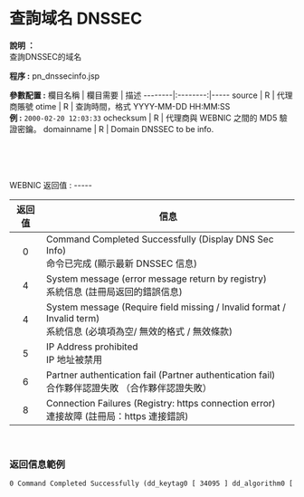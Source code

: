 # 查詢域名 DNSSEC

**說明 ：** <br>
查詢DNSSEC的域名

**程序 :** pn_dnssecinfo.jsp

**參數配置 :**
欄目名稱 | 欄目需要 | 描述
--------|:--------:|-----
source | R | 代理商賬號
otime | R | 查詢時間，格式 YYYY-MM-DD HH:MM:SS <br> **例 :** `2000-02-20 12:03:33`
ochecksum | R | 代理商與 WEBNIC 之間的 MD5 驗證密鑰。
domainname | R | Domain DNSSEC to be info.

<br><br>

<br>
WEBNIC 返回值 :
-----

返回值 | 信息
:----:|-----
0 | Command Completed Successfully (Display DNS Sec Info) <br> 命令已完成 (顯示最新 DNSSEC 信息)
4 | System message (error message return by registry) <br> 系統信息 (註冊局返回的錯誤信息)
4 | System message (Require field missing / Invalid format / Invalid term) <br> 系統信息 (必填項為空/ 無效的格式 / 無效條款)
5 | IP Address prohibited <br> IP 地址被禁用
6 | Partner authentication fail (Partner authentication fail) <br> 合作夥伴認證失敗 （合作夥伴認證失敗）
8 | Connection Failures (Registry: https connection error) <br> 連接故障 (註冊局：https 連接錯誤)

<br>

### 返回信息範例
```HTML
0 Command Completed Successfully (dd_keytag0 [ 34095 ] dd_algorithm0 [ 5 ] dd_digest0 [ 1 ] dd_digesttype0 [ FD8EBF988EF822DD756135C24510E1C218537207 ] kd_flag0 [ 257 ] kd_protocol0 [ 3 ] kd_algorithm0 [ 5 ] kd_publickey0 [ AQPmsXk3Q1ngNSzsH1lrX63mRIhtwkkK5ZjvxykBCV1NYne838RXkBElGb/YJ1n4TacMUspoZap7caJj7MdOaADKmzB 2ci0vwpubNyW0t2AnaQqpy1ce07Y8RkbTC6xCeEw1UQZ73PzIOOvJDdjwPxWaO9F7zSxnGpGt0WtuItQ== ] dd_keytag1 [ 45070 ] dd_algorithm1 [ 10 ] dd_digest1 [ 2 ] dd_digesttype1 [ 5EBFC940472A7941343C4D074B791AC274218AC228D4E54AFEF6C164BE )
```